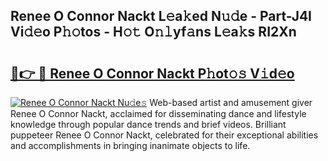 ## Renee O Connor Nackt L𝚎a𝚔ed N𝚞𝚍e - Part-J4I Vi𝚍𝚎o P𝚑𝚘tos - H𝚘𝚝 O𝚗𝚕yf𝚊ns L𝚎a𝚔s RI2Xn

# <h2><a href="http://kf3laf.oniu.top/?m=Renee+O+Connor+Nackt">🔗👉 🔴 Renee O Connor Nackt P𝚑ot𝚘𝚜 V𝚒d𝚎o</a></h2>

[![Renee O Connor Nackt Nu𝚍e𝚜](https://i.imgur.com/0qMVB7G.gif)](http://kf3laf.oniu.top/?m=Renee+O+Connor+Nackt)
Web-based artist and amusement giver Renee O Connor Nackt, acclaimed for disseminating dance and lifestyle knowledge through popular dance trends and brief videos. Brilliant puppeteer Renee O Connor Nackt, celebrated for their exceptional abilities and accomplishments in bringing inanimate objects to life.  

